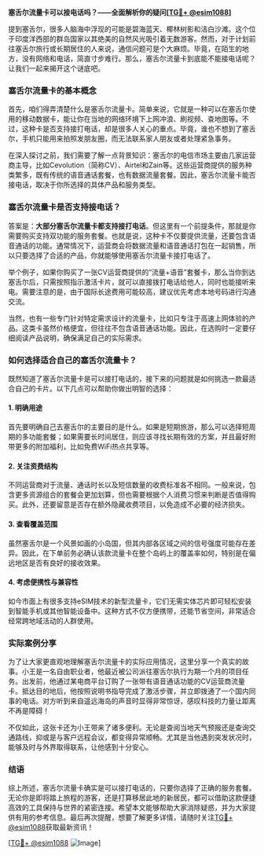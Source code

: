 **塞舌尔流量卡可以接电话吗？——全面解析你的疑问[[TG💪+ @esim1088](https://t.me/s/esim1088)]**

提到塞舌尔，很多人脑海中浮现的可能是碧海蓝天、椰林树影和洁白沙滩。这个位于印度洋西部的群岛国家以其绝美的自然风光吸引着无数游客。然而，对于计划前往塞舌尔旅行或长期居住的人来说，通信问题可是个大麻烦。毕竟，在陌生的地方，没有网络和电话，简直寸步难行。那么，塞舌尔流量卡到底能不能接电话呢？让我们一起来揭开这个谜底吧。

### 塞舌尔流量卡的基本概念

首先，咱们得弄清楚什么是塞舌尔流量卡。简单来说，它就是一种可以在塞舌尔使用的移动数据卡，能让你在当地的网络环境下上网冲浪、刷视频、查地图等。不过，这种卡是否支持接打电话，却是很多人关心的重点。毕竟，谁也不想到了塞舌尔，手机只能用来拍照发朋友圈，而无法联系家人朋友或者处理紧急事务。

在深入探讨之前，我们需要了解一点背景知识：塞舌尔的电信市场主要由几家运营商主导，比如Cevolution（简称CV）、Airtel和Zain等。这些运营商提供的服务种类繁多，既有传统的语音通话套餐，也有数据流量套餐。因此，塞舌尔流量卡能否接电话，取决于你所选择的具体产品和服务类型。

### 塞舌尔流量卡是否支持接电话？

答案是：**大部分塞舌尔流量卡都支持接打电话**。但这里有一个前提条件，那就是你需要购买支持双功能的服务套餐。也就是说，这种卡不仅要提供流量，还要包含语音通话的功能。通常情况下，运营商会将数据流量和语音通话打包在一起销售，所以只要选择了合适的产品，你就能够使用塞舌尔流量卡接打电话了。

举个例子，如果你购买了一张CV运营商提供的“流量+语音”套餐卡，那么当你到达塞舌尔后，只需按照指示激活卡片，就可以直接拨打电话给他人，同时也能接听来电。需要注意的是，由于国际长途费用可能较高，建议优先考虑本地号码进行沟通交流。

当然，也有一些专门针对特定需求设计的流量卡，比如只专注于高速上网体验的产品。这类卡虽然价格便宜，但往往不包含语音通话功能。因此，在选购时一定要仔细阅读产品说明，确保满足自己的实际需求。

### 如何选择适合自己的塞舌尔流量卡？

既然知道了塞舌尔流量卡是可以接打电话的，接下来的问题就是如何挑选一款最适合自己的卡片。以下几点可以帮助你做出明智的选择：

#### 1. 明确用途
首先要明确自己去塞舌尔的主要目的是什么。如果是短期旅游，那么可以选择短周期的多功能套餐；如果需要长时间居住，则应该寻找长期有效的方案，并且最好附带更多的附加福利，比如免费WiFi热点共享等。

#### 2. 关注资费结构
不同运营商对于流量、通话时长以及短信数量的收费标准各不相同。一般来说，包含更多资源组合的套餐会更加划算，但也需要根据个人消费习惯来判断是否值得购买。此外，还要留意是否存在额外隐藏收费项目，以免造成不必要的经济损失。

#### 3. 查看覆盖范围
虽然塞舌尔是一个风景如画的小岛国，但其内部各区域之间的信号强度可能存在差异。因此，在下单前务必确认该款流量卡在整个岛屿上的覆盖率如何，特别是在偏远地区是否有良好的接收效果。

#### 4. 考虑便携性与兼容性
如今市面上有很多支持eSIM技术的新型流量卡，它们无需实体芯片即可轻松安装到智能手机或其他智能设备中。这种方式不仅方便携带，还能节省空间，非常适合经常跨地域活动的人群使用。

### 实际案例分享

为了让大家更直观地理解塞舌尔流量卡的实际应用情况，这里分享一个真实的故事。小王是一名自由职业者，他最近被公司派往塞舌尔执行为期一个月的项目任务。出发前，他通过某电商平台订购了一张带有语音通话功能的CV运营商流量卡。抵达目的地后，他按照说明书指导完成了激活步骤，并立即拨通了一个国内同事的电话。对方听到来自遥远海岛的声音时显得非常惊讶，感叹科技的力量让距离不再是障碍！

不仅如此，这张卡还为小王带来了诸多便利。无论是查阅当地天气预报还是查询交通路线，抑或是与客户远程会议，都变得异常顺畅。尤其是当他遇到突发状况时，能够及时与外界取得联系，让他感到十分安心。

### 结语

综上所述，塞舌尔流量卡确实是可以接打电话的，只要你选择了正确的服务套餐。无论你是即将踏上旅程的游客，还是打算移居此地的新居民，都可以借助这款便捷高效的工具保持与世界的紧密连接。希望本文能够帮助大家消除疑惑，并为大家提供有用的参考信息。最后再次提醒，想要了解更多详情，请随时关注[TG💪+ @esim1088](https://t.me/s/esim1088)获取最新资讯！

[[TG💪+ @esim1088](https://t.me/s/esim1088) ![Image](https://i.postimg.cc/4NQfJmqS/Snipaste-2025-05-13-00-14-12.png)]